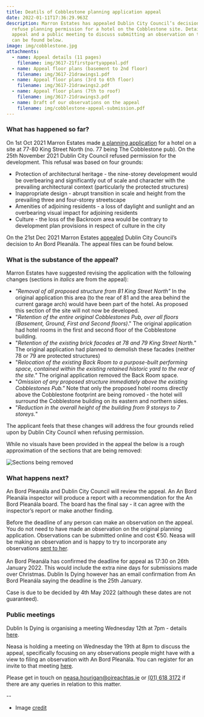 ```yaml
---
title: Deatils of Cobblestone planning application appeal
date: 2022-01-11T17:36:29.963Z
description: Marron Estates has appealed Dublin City Council’s decision to
  refuse planning permission for a hotel on the Cobblestone site. Details of the
  appeal and a public meeting to discuss submitting an observation on the appeal
  can be found below.
image: img/cobblestone.jpg
attachments:
  - name: Appeal details (11 pages)
    filename: img/3617-21firstpartyappeal.pdf
  - name: Appeal floor plans (basement to 2nd floor)
    filename: img/3617-21drawings1.pdf
  - name: Appeal floor plans (3rd to 6th floor)
    filename: img/3617-21drawings2.pdf
  - name: Appeal floor plans (7th to roof)
    filename: img/3617-21drawings3.pdf
  - name: Draft of our observations on the appeal
    filename: img/cobblestone-appeal-submission.pdf
---
```

### What has happened so far?

On 1st Oct 2021 Marron Estates made [a planning application](https://planning.agileapplications.ie/dublincity/application-details/146422) for a hotel on a site at 77-80 King Street North (no. 77 being The Cobblestone pub). On the 25th November 2021 Dublin City Council refused permission for the development. This refusal was based on four grounds:

* Protection of architectural heritage - the nine-storey development would be overbearing and significantly out of scale and character with the prevailing architectural context (particularly the protected structures)
* Inappropriate design - abrupt transition in scale and height from the prevailing three and four-storey streetscape
* Amenities of adjoining residents - a loss of daylight and sunlight and an overbearing visual impact for adjoining residents
* Culture - the loss of the Backroom area would be contrary to development plan provisions in respect of culture in the city

On the 21st Dec 2021 Marron Estates [appealed](https://www.pleanala.ie/en-ie/case/312298) Dublin City Council’s decision to An Bord Pleanála. The appeal files can be found below.

### What is the substance of the appeal?

Marron Estates have suggested revising the application with the following changes (sections in *italics* are from the appeal):

* *"Removal of all proposed structure from 81 King Street North"* In the original application this area (to the rear of 81 and the area behind the current garage arch) would have been part of the hotel. As proposed this section of the site will not now be developed.
* "*Retention of the entire original Cobblestones Pub, over all floors (Basement, Ground, First and Second floors)*." The original application had hotel rooms in the first and second floor of the Cobblestone building.
* "*Retention of the existing brick facades at 78 and 79 King Street North."* The original application had planned to demolish these facades (neither 78 or 79 are protected structures)
* "*Relocation of the existing Back Room to a purpose-built performing space, contained within the existing retained historic yard to the rear of the site."*  The original application removed the Back Room space.
* "*Omission of any proposed structure immediately above the existing Cobblestones Pub."* Note that only the proposed hotel rooms directly above the Cobblestone footprint are being romoved - the hotel will surround the Cobblestone building on its eastern and northern sides. 
* "*Reduction in the overall height of the building from 9 storeys to 7 storeys.*"

The applicant feels that these changes will address the four grounds relied upon by Dublin City Council when refusing permission.

While no visuals have been provided in the appeal the below is a rough approximation of the sections that are being removed:

![Sections being removed](/img/cobblestone-new.png "Sections being removed")

### What happens next?

An Bord Pleanála and Dublin City Council will review the appeal. An An Bord Pleanála inspector will produce a report with a recommendation for the An Bord Pleanála board. The board has the final say - it can agree with the inspector’s report or make another finding.

Before the deadline of any person can make an observation on the appeal. You do not need to have made an observation on the original planning application. Observations can be submitted online and cost €50.  Neasa will be making an observation and is happy to try to incorporate any observations [sent to her](mailto:neasa.hourigan@oireachtas.ie?subject=Cobblestone%20appeal&body=Dear%20Neasa%2C%0D%0A%0D%0A). \
\
An Bord Pleanála has confirmed the deadline for appeal as 17:30 on 26th January 2022.  This would include the extra nine days for submissions made over Christmas. Dublin Is Dying however has an email confirmation from An Bord Pleanála saying the deadline is the 25th January.

Case is due to be decided by 4th May 2022 (although these dates are not guaranteed).

### Public meetings

Dublin Is Dying is organising a meeting Wednesday 12th at 7pm - details [here](https://twitter.com/DublinIsDying/status/1479510637453713412).

Neasa is holding a meeting on Wednesday the 19th at 8pm to discuss the appeal, specifically focusing on any observations people might have with a view to filing an observation with An Bord Pleanála.  You can register for an invite to that meeting [here](https://m.neasahourigan.com/cobblestone).

Please get in touch on [neasa.hourigan@oireachtas.ie](mailto:neasa.hourigan@oireachtas.ie?subject=Cobblestone%20appeal&body=Dear%20Neasa%2C%0D%0A%0D%0A) or [(01) 618 3172](tel:+35316183172) if there are any queries in relation to this matter.

\--

* Image [credit](https://www.flickr.com/photos/infomatique/4203334311)